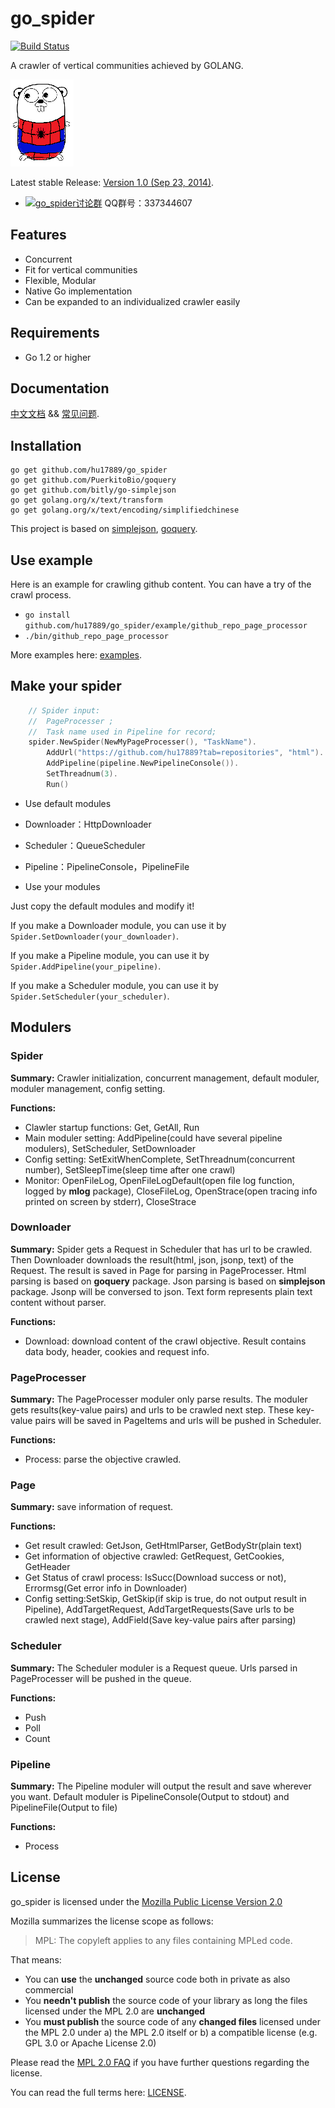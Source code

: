 go_spider
=========

[![Build Status](https://travis-ci.org/hu17889/go_spider.svg)](https://travis-ci.org/hu17889/go_spider)


A crawler of vertical communities achieved by GOLANG. 

![image](https://raw.githubusercontent.com/hu17889/doc/master/go_spider/img/logo.png)


Latest stable Release: [Version 1.0 (Sep 23, 2014)](https://github.com/hu17889/go_spider/releases).


* [![go_spider讨论群](http://pub.idqqimg.com/wpa/images/group.png)](http://shang.qq.com/wpa/qunwpa?idkey=29f4d06e7fa2b401bc231274d08ada879db777bbf955a44c0e598aaf3d574963) QQ群号：337344607


## Features

* Concurrent 
* Fit for vertical communities
* Flexible, Modular
* Native Go implementation
* Can be expanded to an individualized crawler easily


## Requirements

* Go 1.2 or higher

## Documentation

[中文文档](https://github.com/hu17889/go_spider/wiki/%E4%B8%AD%E6%96%87%E6%96%87%E6%A1%A3) && [常见问题](https://github.com/hu17889/go_spider/wiki/%E5%B8%B8%E8%A7%81%E9%97%AE%E9%A2%98%E4%B8%8E%E5%8A%9F%E8%83%BD%E8%AF%B4%E6%98%8E).


## Installation

```
go get github.com/hu17889/go_spider
go get github.com/PuerkitoBio/goquery
go get github.com/bitly/go-simplejson
go get golang.org/x/text/transform
go get golang.org/x/text/encoding/simplifiedchinese
```

This project is based on [simplejson](https://github.com/bitly/go-simplejson/blob/master/simplejson.go), [goquery](https://github.com/PuerkitoBio/goquery).


## Use example

Here is an example for crawling github content. You can have a try of the crawl process.
* `go install github.com/hu17889/go_spider/example/github_repo_page_processor`
* `./bin/github_repo_page_processor`

More examples here: [examples](https://github.com/hu17889/go_spider/tree/master/example).


## Make your spider

``` Go
    // Spider input:
    //  PageProcesser ;
    //  Task name used in Pipeline for record;
    spider.NewSpider(NewMyPageProcesser(), "TaskName").
        AddUrl("https://github.com/hu17889?tab=repositories", "html"). // Start url, html is the responce type ("html" or "json")
        AddPipeline(pipeline.NewPipelineConsole()).                    // Print result on screen
        SetThreadnum(3).                                               // Crawl request by three Coroutines
        Run()
```

- Use default modules 

 - Downloader：HttpDownloader
 - Scheduler：QueueScheduler
 - Pipeline：PipelineConsole，PipelineFile

- Use your modules

Just copy the default modules and modify it!

If you make a Downloader module, you can use it by `Spider.SetDownloader(your_downloader)`.

If you make a Pipeline module, you can use it by `Spider.AddPipeline(your_pipeline)`.

If you make a Scheduler module, you can use it by `Spider.SetScheduler(your_scheduler)`.


## Modulers

### Spider

**Summary:** Crawler initialization, concurrent management, default moduler, moduler management, config setting.

**Functions:** 

- Clawler startup functions: Get, GetAll, Run
- Main moduler setting: AddPipeline(could have several pipeline modulers), SetScheduler, SetDownloader
- Config setting: SetExitWhenComplete, SetThreadnum(concurrent number), SetSleepTime(sleep time after one crawl)
- Monitor: OpenFileLog, OpenFileLogDefault(open file log function, logged by **mlog** package), CloseFileLog, OpenStrace(open tracing info printed on screen by stderr), CloseStrace

### Downloader

**Summary:** Spider gets a Request in Scheduler that has url to be crawled. Then Downloader downloads the result(html, json, jsonp, text) of the Request. The result is saved in Page for parsing in PageProcesser.
Html parsing is based on **goquery** package. Json parsing is based on **simplejson** package. Jsonp will be conversed to json. Text form represents plain text content without parser. 

**Functions:**

- Download: download content of the crawl objective. Result contains data body, header, cookies and request info.

### PageProcesser

**Summary:** The PageProcesser moduler only parse results. The moduler gets results(key-value pairs) and urls to be crawled next step. 
These key-value pairs will be saved in PageItems and urls will be pushed in Scheduler.

**Functions:**

- Process: parse the objective crawled.

### Page

**Summary:** save information of request.

**Functions:** 

- Get result crawled: GetJson, GetHtmlParser, GetBodyStr(plain text)
- Get information of objective crawled: GetRequest, GetCookies, GetHeader
- Get Status of crawl process: IsSucc(Download success or not), Errormsg(Get error info in Downloader)
- Config setting:SetSkip, GetSkip(if skip is true, do not output result in Pipeline), AddTargetRequest, AddTargetRequests(Save urls to be crawled next stage), AddField(Save key-value pairs after parsing)


### Scheduler

**Summary:** The Scheduler moduler is a Request queue. Urls parsed in PageProcesser will be pushed in the queue.

**Functions:**

- Push
- Poll
- Count

### Pipeline

**Summary:** The Pipeline moduler will output the result and save wherever you want. Default moduler is PipelineConsole(Output to stdout) and PipelineFile(Output to file)

**Functions:**

- Process


## License
go_spider is licensed under the [Mozilla Public License Version 2.0](https://github.com/hu17889/go_spider/blob/master/LICENSE)

Mozilla summarizes the license scope as follows:
> MPL: The copyleft applies to any files containing MPLed code.


That means:
  * You can **use** the **unchanged** source code both in private as also commercial
  * You **needn't publish** the source code of your library as long the files licensed under the MPL 2.0 are **unchanged**
  * You **must publish** the source code of any **changed files** licensed under the MPL 2.0 under a) the MPL 2.0 itself or b) a compatible license (e.g. GPL 3.0 or Apache License 2.0)

Please read the [MPL 2.0 FAQ](http://www.mozilla.org/MPL/2.0/FAQ.html) if you have further questions regarding the license.

You can read the full terms here: [LICENSE](https://raw.github.com/go-sql-driver/mysql/master/LICENSE).
